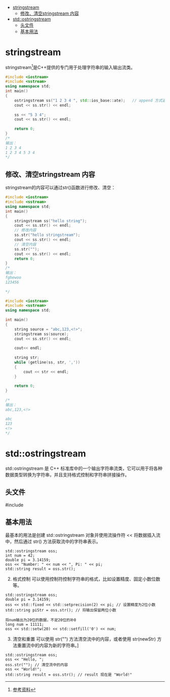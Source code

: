 <!-- @import "[TOC]" {cmd="toc" depthFrom=1 depthTo=6 orderedList=false} -->
<!-- code_chunk_output -->

- [stringstream](#stringstream)
  - [修改、清空stringstream 内容](#修改-清空stringstream-内容)
- [std::ostringstream](#stdostringstream)
  - [头文件](#头文件)
  - [基本用法](#基本用法)

<!-- /code_chunk_output -->


# stringstream
stringstream[^1]是C++提供的专门用于处理字符串的输入输出流类。

```cpp
#include <iostream>
#include <sstream>
using namespace std;
int main()
{
    ostringstream ss("1 2 3 4 ", std::ios_base::ate);	// append 方式追加
    cout << ss.str() << endl;
 
    ss << "5 3 4";
    cout << ss.str() << endl;
    
    return 0;
}
/*
输出：
1 2 3 4 
1 2 3 4 5 3 4
*/
```

## 修改、清空stringstream 内容
stringstream的内容可以通过str()函数进行修改、清空：
```cpp
#include <iostream>
#include <sstream>
using namespace std;
int main()
{
    stringstream ss("hello string");
    cout << ss.str() << endl;
    // 修改内容
    ss.str("hello stringstream");
    cout << ss.str() << endl;
    // 清空内容
    ss.str("");
    cout << ss.str() << endl;
    return 0;
} 
/*
输出：
fghewoo
123456
 
*/
```


```cpp
#include <iostream>
#include <sstream>
using namespace std;
 
int main()
{
    string source = "abc,123,<!>";
    stringstream ss(source);
    cout << ss.str() << endl;
    
	cout<< endl;
 
    string str;
    while (getline(ss, str, ','))
    {
        cout << str << endl;
    }
 
    return 0;
}
 
/*
输出：
abc,123,<!>
 
abc
123
<!>
*/
```


# std::ostringstream
std::ostringstream 是 C++ 标准库中的一个输出字符串流类，它可以用于将各种数据类型转换为字符串，并且支持格式控制和字符串拼接操作。
## 头文件
#include <sstream>

## 基本用法
最基本的用法是创建 std::ostringstream 对象并使用流操作符 << 将数据插入流中，然后通过 str() 方法获取流中的字符串表示。
```cpp{.line-numbers}
std::ostringstream oss;
int num = 42;
double pi = 3.14159;
oss << "Number: " << num << ", Pi: " << pi;
std::string result = oss.str();
```

2. 格式控制
可以使用控制符控制字符串的格式，比如设置精度、固定小数位数等。
```cpp{.line-numbers}
std::ostringstream oss;
double pi = 3.14159;
oss << std::fixed << std::setprecision(2) << pi; // 设置精度为2位小数
std::string piStr = oss.str(); // 将输出保留两位小数

将num输出为20位的数据，不足20位的补0
long num = 11111;
oss << std::setw(20) << std::setfill('0') << num;
```

3. 清空和重置
可以使用 str("") 方法清空流中的内容，或者使用 str(newStr) 方法重置流中的内容为新的字符串。]
```cpp{.line-numbers}
std::ostringstream oss;
oss << "Hello, ";
oss.str(""); // 清空流中的内容
oss << "World!";
std::string result = oss.str(); // result 现在是 "World!"
```



[^1]:[参考资料](https://blog.csdn.net/weixin_45031801/article/details/136921743)